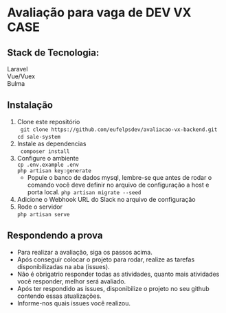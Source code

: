 # Avaliação para vaga de DEV VX CASE

## Stack de Tecnologia:  
Laravel  
Vue/Vuex  
Bulma  

## Instalação
 1. Clone este repositório  
 ` git clone https://github.com/eufelpsdev/avaliacao-vx-backend.git`  
 `cd sale-system`  
 2. Instale as dependencias  
 ` composer install`  
 3. Configure o ambiente  
 `cp .env.example .env`  
 `php artisan key:generate`  
    - Popule o banco de dados mysql, lembre-se que antes de rodar o comando você deve definir no arquivo de configuração a host e porta local. 
 `php artisan migrate --seed`
 4. Adicione o Webhook URL do Slack no arquivo de configuração  
 5. Rode o servidor  
 `php artisan serve`  


## Respondendo a prova

- Para realizar a avaliação, siga os passos acima. 
- Após conseguir colocar o projeto para rodar, realize as tarefas disponibilizadas na aba (issues). 
- Não é obrigatrio responder todas as atividades, quanto mais atividades você responder, melhor será avaliado.
- Após ter respondido as issues, disponibilize o projeto no seu github contendo essas atualizações.
- Informe-nos quais issues você realizou.
